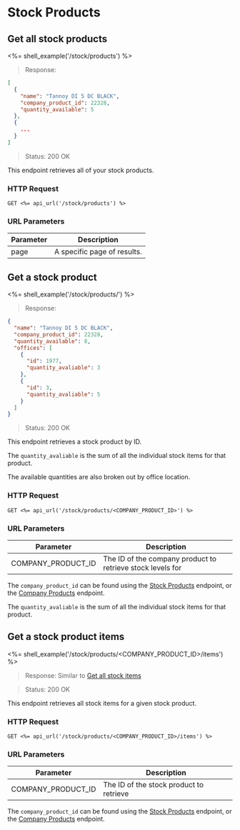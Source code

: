 # Stock Products

## Get all stock products

<%= shell_example('/stock/products') %>

> Response:

```json
[
  {
    "name": "Tannoy DI 5 DC BLACK",
    "company_product_id": 22328,
    "quantity_available": 5
  },
  {
    ...
  }
]
```

> Status: 200 OK

This endpoint retrieves all of your stock products.

### HTTP Request

`GET <%= api_url('/stock/products') %>`

### URL Parameters

Parameter | Description
--------- | -----------
page | A specific page of results.


## Get a stock product

<%= shell_example('/stock/products/<ID>') %>

> Response:

```json
{
  "name": "Tannoy DI 5 DC BLACK",
  "company_product_id": 22328,
  "quantity_available": 8,
  "offices": [
    {
      "id": 1977,
      "quantity_avaliable": 3
    },
    {
      "id": 3,
      "quantity_avaliable": 5
    }
  ]
}
```

> Status: 200 OK

This endpoint retrieves a stock product by ID.

The `quantity_avaliable` is the sum of all the individual stock items for that product.

The available quantities are also broken out by office location.

### HTTP Request

`GET <%= api_url('/stock/products/<COMPANY_PRODUCT_ID>') %>`

### URL Parameters

Parameter | Description
--------- | -----------
COMPANY_PRODUCT_ID | The ID of the company product to retrieve stock levels for

The `company_product_id` can be found using the [Stock Products](#get-all-stock-products) endpoint, or the [Company Products](#get-all-products) endpoint.

The `quantity_avaliable` is the sum of all the individual stock items for that product.


## Get a stock product items

<%= shell_example('/stock/products/<COMPANY_PRODUCT_ID>/items') %>

> Response: Similar to [Get all stock items](#get-all-stock-items)

> Status: 200 OK

This endpoint retrieves all stock items for a given stock product.

### HTTP Request

`GET <%= api_url('/stock/products/<COMPANY_PRODUCT_ID>/items') %>`

### URL Parameters

Parameter | Description
--------- | -----------
COMPANY_PRODUCT_ID | The ID of the stock product to retrieve

The `company_product_id` can be found using the [Stock Products](#get-all-stock-products) endpoint, or the [Company Products](#get-all-products) endpoint.
